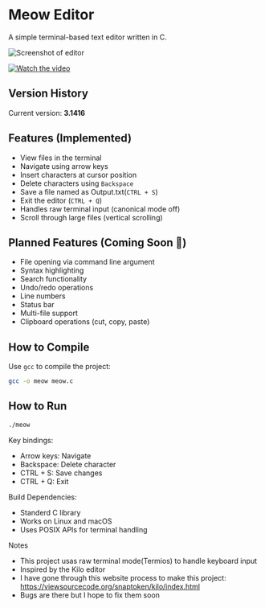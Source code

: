 # Meow Editor
A simple terminal-based text editor written in C.

![Screenshot of editor](https://imgur.com/a/ZErigSs)

[![Watch the video](https://img.youtube.com/vi/qPfo2XE8Zwk/0.jpg)](https://youtu.be/qPfo2XE8Zwk)


## Version History
Current version: **3.1416**

## Features (Implemented)

- View files in the terminal
- Navigate using arrow keys
- Insert characters at cursor position
- Delete characters using `Backspace`
- Save a file named as Output.txt(`CTRL + S`)
- Exit the editor (`CTRL + Q`)
- Handles raw terminal input (canonical mode off)
- Scroll through large files (vertical scrolling)

## Planned Features (Coming Soon 🚧)

- File opening via command line argument
- Syntax highlighting
- Search functionality
- Undo/redo operations
- Line numbers
- Status bar
- Multi-file support
- Clipboard operations (cut, copy, paste)

## How to Compile

Use `gcc` to compile the project:

```bash
gcc -o meow meow.c
```
## How to Run
```bash
./meow
```

Key bindings:
- Arrow keys: Navigate
- Backspace: Delete character
- CTRL + S: Save changes
- CTRL + Q: Exit

Build Dependencies:
- Standerd C library
- Works on Linux and macOS
- Uses POSIX APIs for terminal handling

Notes
- This project usas raw terminal mode(Termios) to handle keyboard input
- Inspired by the Kilo editor
- I have gone through this website process to make this project: https://viewsourcecode.org/snaptoken/kilo/index.html
- Bugs are there but I hope to fix them soon